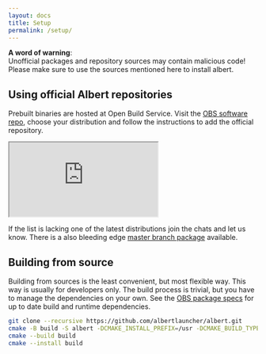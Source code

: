 ```yaml
---
layout: docs
title: Setup
permalink: /setup/
---
```

**A word of warning**:
<br>
Unofficial packages and repository sources may contain malicious code!
<br>
Please make sure to use the sources mentioned here to install albert.

## Using official Albert repositories

Prebuilt binaries are hosted at Open Build Service.
Visit the [OBS software repo](https://software.opensuse.org/download.html?project=home:manuelschneid3r&package=albert), choose your distribution and follow the instructions to add the official repository.

<iframe src='https://software.opensuse.org/download/package.iframe?project=home:manuelschneid3r&package=albert'></iframe>

If the list is lacking one of the latest distributions join the chats and let us know.
There is a also bleeding edge [master branch package](https://software.opensuse.org//download.html?project=home%3Amanuelschneid3r&package=albert-master) available.

## Building from source

Building from sources is the least convenient, but most flexible way.
This way is usually for developers only.
The build process is trivial, but you have to manage the dependencies on your own.
See the [OBS package specs](https://build.opensuse.org/package/show/home:manuelschneid3r/albert) for up to date build and runtime dependencies.

```bash
git clone --recursive https://github.com/albertlauncher/albert.git
cmake -B build -S albert -DCMAKE_INSTALL_PREFIX=/usr -DCMAKE_BUILD_TYPE=Debug
cmake --build build
cmake --install build
```
